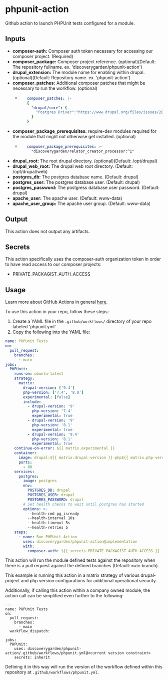 # phpunit-action
Github action to launch PHPUnit tests configured for a module.

## Inputs
-  **composer-auth:** Composer auth token necessary for accessing our composer project. (Required)
-  **composer_package:** Composer project reference. (optional)(Default: The repository fullname. ex. 'discoverygarden/phpunit-action')
-  **drupal_extension:** The module name for enabling within drupal. (optional)(Default: Repository name. ex. 'phpunit-action')
-  **composer_patches:** Additional composer patches that might be necessary to run the workflow. (optional)
   - ```yaml
        composer_patches: |-
        {
          "drupal/core": {
            "Postgres Driver":"https://www.drupal.org/files/issues/2022-01-11/2920527-26.patch"
          }
        }
     ```
-  **composer_package_prerequisites:** require-dev modules required for the module that might not otherwise get installed. (optional)
   - ```yaml
        composer_package_prerequisites: >-
          "discoverygarden/relator_creator_processor:^1"
     ```
-  **drupal_root:** The root drupal directory. (optional)(Default: /opt/drupal)
-  **drupal_web_root:** The drupal web root directory. (Default: /opt/drupal/web)
-  **postgres_db:** The postgres database name. (Default: drupal)
-  **postgres_user:** The postgres database user. (Default: drupal)
-  **postgres_password:** The postgress database user password. (Default: drupal)
-  **apache_user:** The apache user. (Default: www-data)
-  **apache_user_group:** The apache user group. (Default: www-data)

## Output
This action does not output any artifacts.

## Secrets
This action specifically uses the composer-auth organization token in order to have read access to our composer projects:
- PRIVATE_PACKAGIST_AUTH_ACCESS

## Usage
Learn more about GitHub Actions in general [here](https://docs.github.com/en/actions/quickstart). 

To use this action in your repo, follow these steps:

 1. Create a YAML file in the `.github/workflows/` directory of your repo labeled 'phpunit.yml'
 2. Copy the following into the YAML file:
```yaml
name: PHPUnit Tests
on:
  pull_request:
    branches:
      - main
jobs:
  PHPUnit:
    runs-on: ubuntu-latest
    strategy:
      matrix:
        drupal-version: ['9.4']
        php-version: ['7.4', '8.0']
        experimental: [false]
        include:
          - drupal-version: '9'
            php-version: '7.4'
            experimental: true
          - drupal-version: '9'
            php-version: '8.1'
            experimental: true
          - drupal-version: '9.4'
            php-version: '8.1'
            experimental: true
    continue-on-error: ${{ matrix.experimental }}
    container:
      image: drupal:${{ matrix.drupal-version }}-php${{ matrix.php-version }}
      ports:
        - 80
    services:
      postgres:
        image: postgres
        env:
          POSTGRES_DB: drupal
          POSTGRES_USER: drupal
          POSTGRES_PASSWORD: drupal
        # Set health checks to wait until postgres has started
        options: >-
          --health-cmd pg_isready
          --health-interval 10s
          --health-timeout 5s
          --health-retries 5
    steps:
      - name: Run PHPUnit Action
        uses: discoverygarden/phpunit-action@implementation
        with:
          composer-auth: ${{ secrets.PRIVATE_PACKAGIST_AUTH_ACCESS }}
```
This action will run the module defined tests against the repository when there is a pull request against the defined branches (Default: `main` branch).

This example is running this action in a matrix strategy of various drupal-project and php version configurations for additional operational security.

Additionally, if calling this action within a company owned module, the action call can be simplified even further to the following:
```
---
name: PHPUnit Tests
on:
  pull_request:
    branches:
      - main
  workflow_dispatch:

jobs:
  PHPUnit:
    uses: discoverygarden/phpunit-action/.github/workflows/phpunit.yml@<current version constraint>
    secrets: inherit
```
Defining it in this way will run the version of the workflow defined within this repository at `.github/workflows/phpunit.yml`.
